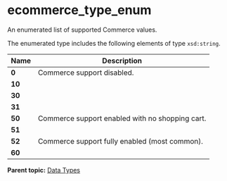 # ecommerce\_type\_enum

An enumerated list of supported Commerce values.

The enumerated type includes the following elements of type `xsd:string`.

|Name|Description|
|----|-----------|
|**0** | Commerce support disabled. |
|**10** | |
|**30** | |
|**31** | |
|**50** | Commerce support enabled with no shopping cart. |
|**51** | |
|**52** | Commerce support fully enabled \(most common\). |
|**60** | |

**Parent topic:** [Data Types](../data_types/c_datatypes.md)

